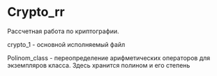 # Crypto_rr
Рассчетная работа по криптографии.

crypto_1 - основной исполняемый файл 

Polinom_class - переопределение арифметических операторов для экземпляров класса.
Здесь хранится полином и его степень
